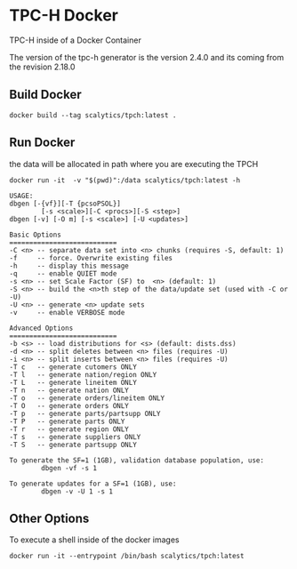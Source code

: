 # TPC-H Docker
TPC-H inside of a Docker Container

The version of the tpc-h generator is the version 2.4.0 and its coming from the revision 2.18.0 

## Build Docker 
```shell script
docker build --tag scalytics/tpch:latest .
```

## Run Docker

the data will be allocated in path where you are executing the TPCH

```shell script
docker run -it  -v "$(pwd)":/data scalytics/tpch:latest -h
```

```shell script
USAGE:
dbgen [-{vf}][-T {pcsoPSOL}]
        [-s <scale>][-C <procs>][-S <step>]
dbgen [-v] [-O m] [-s <scale>] [-U <updates>]

Basic Options
===========================
-C <n> -- separate data set into <n> chunks (requires -S, default: 1)
-f     -- force. Overwrite existing files
-h     -- display this message
-q     -- enable QUIET mode
-s <n> -- set Scale Factor (SF) to  <n> (default: 1) 
-S <n> -- build the <n>th step of the data/update set (used with -C or -U)
-U <n> -- generate <n> update sets
-v     -- enable VERBOSE mode

Advanced Options
===========================
-b <s> -- load distributions for <s> (default: dists.dss)
-d <n> -- split deletes between <n> files (requires -U)
-i <n> -- split inserts between <n> files (requires -U)
-T c   -- generate cutomers ONLY
-T l   -- generate nation/region ONLY
-T L   -- generate lineitem ONLY
-T n   -- generate nation ONLY
-T o   -- generate orders/lineitem ONLY
-T O   -- generate orders ONLY
-T p   -- generate parts/partsupp ONLY
-T P   -- generate parts ONLY
-T r   -- generate region ONLY
-T s   -- generate suppliers ONLY
-T S   -- generate partsupp ONLY

To generate the SF=1 (1GB), validation database population, use:
        dbgen -vf -s 1

To generate updates for a SF=1 (1GB), use:
        dbgen -v -U 1 -s 1
```

## Other Options

To execute a shell inside of the docker images

```shell script
docker run -it --entrypoint /bin/bash scalytics/tpch:latest 
```

